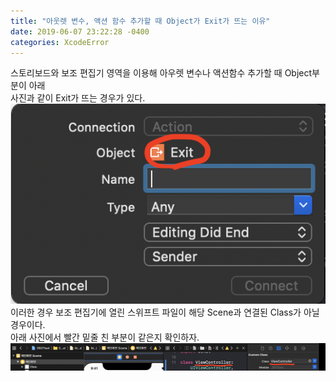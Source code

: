 ```yaml
---
title: "아웃렛 변수, 액션 함수 추가할 때 Object가 Exit가 뜨는 이유"
date: 2019-06-07 23:22:28 -0400
categories: XcodeError
---
```

스토리보드와 보조 편집기 영역을 이용해 아우렛 변수나 액션함수 추가할 때 Object부분이 아래<br>
사진과 같이 Exit가 뜨는 경우가 있다.<br>
![ExitError](/img/ExitError.png)
<br>
이러한 경우 보조 편집기에 열린 스위프트 파일이 해당 Scene과 연결된 Class가 아닐 경우이다.<br>
아래 사진에서 빨간 밑줄 친 부분이 같은지 확인하자.<br>
![ExitError1](/img/ExitError1.png)
